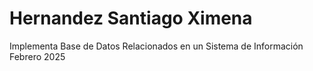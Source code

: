 # Hernandez Santiago Ximena
Implementa Base de Datos Relacionados en un Sistema de Información Febrero 2025
